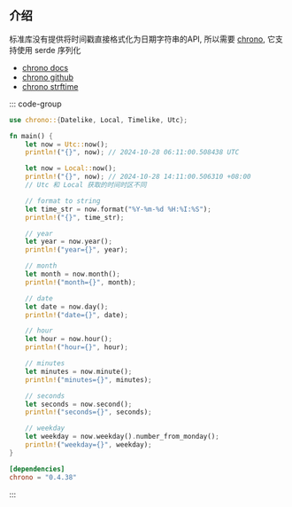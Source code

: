 ## 介绍

标准库没有提供将时间戳直接格式化为日期字符串的API, 所以需要 [chrono](https://crates.io/crates/chrono), 它支持使用 serde 序列化

- [chrono docs](https://docs.rs/chrono/0.4.38/chrono/)
- [chrono github](https://github.com/chronotope/chrono)
- [chrono strftime](https://docs.rs/chrono/latest/chrono/format/strftime/index.html)

::: code-group

```rust [src/main.rs]
use chrono::{Datelike, Local, Timelike, Utc};

fn main() {
    let now = Utc::now();
    println!("{}", now); // 2024-10-28 06:11:00.508438 UTC

    let now = Local::now();
    println!("{}", now); // 2024-10-28 14:11:00.506310 +08:00
    // Utc 和 Local 获取的时间时区不同

    // format to string
    let time_str = now.format("%Y-%m-%d %H:%I:%S");
    println!("{}", time_str);

    // year
    let year = now.year();
    println!("year={}", year);

    // month
    let month = now.month();
    println!("month={}", month);

    // date
    let date = now.day();
    println!("date={}", date);

    // hour
    let hour = now.hour();
    println!("hour={}", hour);

    // minutes
    let minutes = now.minute();
    println!("minutes={}", minutes);

    // seconds
    let seconds = now.second();
    println!("seconds={}", seconds);

    // weekday
    let weekday = now.weekday().number_from_monday();
    println!("weekday={}", weekday);
}
```

```toml [Cargo.toml]
[dependencies]
chrono = "0.4.38"
```

:::

